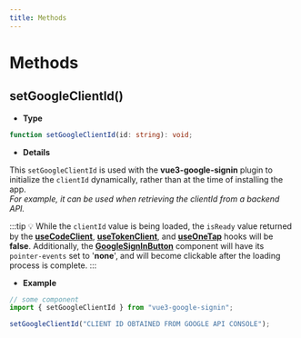 ```yaml
---
title: Methods
---
```


# Methods

## setGoogleClientId()

- **Type**

```ts
function setGoogleClientId(id: string): void;
```

- **Details**

This `setGoogleClientId` is used with the **vue3-google-signin** plugin to initialize the `clientId` dynamically, rather than at the time of installing the app.  
_For example, it can be used when retrieving the clientId from a backend API._

:::tip
:bulb: While the `clientId` value is being loaded, the `isReady` value returned by the [**useCodeClient**](/composables/use-code-client), [**useTokenClient**](/composables/use-token-client), and [**useOneTap**](/composables/use-one-tap) hooks will be **false**. Additionally, the [**GoogleSignInButton**](/components/google-signin-button) component will have its `pointer-events` set to '**none**', and will become clickable after the loading process is complete.
:::

- **Example**

```ts
// some component
import { setGoogleClientId } from "vue3-google-signin";

setGoogleClientId("CLIENT ID OBTAINED FROM GOOGLE API CONSOLE");
```
